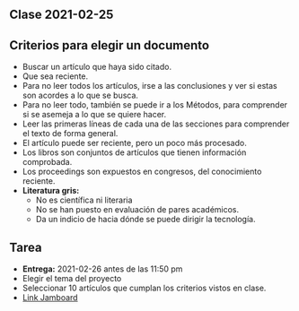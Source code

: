 ## Clase 2021-02-25
## Criterios para elegir un documento

- Buscar un artículo que haya sido citado.
- Que sea reciente.
- Para no leer todos los artículos, irse a las conclusiones y ver si estas son acordes a lo que se busca.
- Para no leer todo, también se puede ir a los Métodos, para comprender si se asemeja a lo que se quiere hacer.
- Leer las primeras líneas de cada una de las secciones para comprender el texto de forma general.
- El artículo puede ser reciente, pero un poco más procesado.
- Los libros son conjuntos de artículos que tienen información comprobada.
- Los proceedings son expuestos en congresos, del conocimiento reciente.
- **Literatura gris:**
  - No es científica ni literaria
  - No se han puesto en evaluación de pares académicos.
  - Da un indicio de hacia dónde se puede dirigir la tecnología.

## Tarea

- **Entrega:** 2021-02-26 antes de las 11:50 pm
- Elegir el tema del proyecto
- Seleccionar 10 artículos que cumplan los criterios vistos en clase.
- [Link Jamboard](https://jamboard.google.com/d/1FdgDM_jB8o_nFfgzybEe-cQ5EIUp1-sg2hyddVTVIQs/viewer?ts=6037a5e9&f=5)